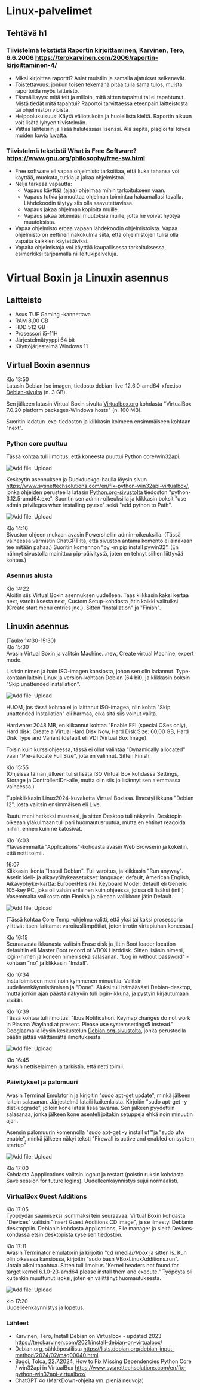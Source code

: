# Linux-palvelimet
## Tehtävä h1

### Tiivistelmä tekstistä Raportin kirjoittaminen, Karvinen, Tero, 6.6.2006 https://terokarvinen.com/2006/raportin-kirjoittaminen-4/ 
-	Miksi kirjoittaa raportti? Asiat muistiin ja samalla ajatukset selkenevät.
-	Toistettavuus: jonkun toisen tekemänä pitää tulla sama tulos, muista raportoida myös laitteisto.
-	Täsmällisyys: mitä teit ja milloin, mitä sitten tapahtui tai ei tapahtunut. Mistä tiedät mitä tapahtui? Raportoi tarvittaessa eteenpäin laitteistosta tai ohjelmiston vioista.
-	Helppolukuisuus: Käytä väliotsikoita ja huolellista kieltä. Raportin alkuun voit lisätä lyhyen tiivistelmän.
-	Viittaa lähteisiin ja lisää halutessasi lisenssi. Älä sepitä, plagioi tai käydä muiden kuvia luvatta.

### Tiivistelmä tekstistä What is Free Software?  https://www.gnu.org/philosophy/free-sw.html
-	Free software eli vapaa ohjelmisto tarkoittaa, että kuka tahansa voi käyttää, muokata, tutkia ja jakaa ohjelmistoa. 
-	Neljä tärkeää vapautta:
      - Vapaus käyttää (ajaa) ohjelmaa mihin tarkoitukseen vaan.
      - Vapaus tutkia ja muuttaa ohjelman toimintaa haluamallasi tavalla. Lähdekoodin täytyy siis olla saavutettavissa.
      - Vapaus jakaa ohjelman kopioita muille.
      - Vapaus jakaa tekemiäsi muutoksia muille, jotta he voivat hyötyä muutoksista. 
-	Vapaa ohjelmisto eroaa vapaan lähdekoodin ohjelmistoista. Vapaa ohjelmisto on eettinen näkökulma siitä, että ohjelmistojen tulisi olla vapaita kaikkien käytettäviksi.
-	Vapaita ohjelmistoja voi käyttää kaupallisessa tarkoituksessa, esimerkiksi tarjoamalla niille tukipalveluja.

# Virtual Boxin ja Linuxin asennus

## Laitteisto
- Asus TUF Gaming -kannettava
- RAM 8,00 GB
- HDD 512 GB
- Prosessori i5-11H
- Järjestelmätyyppi 64 bit
- Käyttöjärjestelmä Windows 11

## Virtual Boxin asennus

Klo 13:50  
Latasin Debian Iso imagen, tiedosto debian-live-12.6.0-amd64-xfce.iso 
<a href="https://cdimage.debian.org/debian-cd/current-live/amd64/iso-hybrid/">Debian-sivulta</a> (n. 3 GB).

Sen jälkeen latasin Virtual Boxin sivulta <a href="https://cdimage.debian.org/debian-cd/current-live/amd64/iso-hybrid">Virtualbox.org</a> 
kohdasta "VirtualBox 7.0.20 platform packages-Windows hosts" (n. 100 MB).

Suoritin ladatun .exe-tiedoston ja klikkasin kolmeen ensimmäiseen kohtaan "next".

### Python core puuttuu
Tässä kohtaa tuli ilmoitus, että koneesta puuttui Python core/win32api.

 ![Add file: Upload](kuva1.jpg)

Keskeytin asennuksen ja Duckduckgo-haulla löysin sivun  <a href="https://www.sysnettechsolutions.com/en/fix-python-win32api-virtualbox/">https://www.sysnettechsolutions.com/en/fix-python-win32api-virtualbox/</a>, jonka ohjeiden perusteella latasin <a href="https://www.python.org/downloads/">Python.org-sivustolta</a> tiedoston "python-3.12.5-amd64.exe". Suoritin sen admin-oikeuksilla ja klikkasin boksit "use admin privileges when installing py.exe" sekä "add python to Path".

 ![Add file: Upload](kuva2.jpg)
 
Klo 14:16  
Sivuston ohjeen mukaan avasin Powershellin admin-oikeuksilla. (Tässä vaiheessa varmistin ChatGPT:ltä, että sivuston antama komento ei ainakaan tee mitään pahaa.) Suoritin komennon “py -m pip install pywin32”. (En nähnyt sivustolla mainittua pip-päivitystä, joten en tehnyt siihen liittyvää kohtaa.)

### Asennus alusta
Klo 14:22  
Aloitin siis Virtual Boxin asennuksen uudelleen. Taas klikkasin kaksi kertaa next, varoituksesta next, Custom Setup-kohdasta jätin kaikki valituiksi (Create start menu entries jne.). Sitten "Installation" ja "Finish".

## Linuxin asennus
(Tauko 14:30-15:30)  
Klo 15:30  
Avasin Virtual Boxin ja valitsin Machine...new, Create virtual Machine, expert mode.

Lisäsin nimen ja hain ISO-imagen kansiosta, johon sen olin ladannut. Type-kohtaan laitoin Linux ja version-kohtaan Debian (64 bit), ja  klikkasin boksin "Skip unattended installation".

 ![Add file: Upload](kuva3.jpg)
 
HUOM, jos tässä kohtaa ei jo laittanut ISO-imagea, niin kohta "Skip unattended Installation" oli harmaa, eikä sitä siis voinut valita. 

Hardware: 2048 MB, en klikannut kohtaa "Enable EFI (special OSes only), Hard disk: Create a Virtual Hard Disk Now, Hard Disk Size: 60,00 GB, Hard Disk Type and Variant (default eli VDI (Virtual Box Image).

Toisin kuin kurssiohjeessa, tässä ei ollut valintaa "Dynamically allocated" vaan "Pre-allocate Full Size", jota en valinnut. Sitten Finish.

Klo 15:55  
(Ohjeissa tämän jälkeen tulisi lisätä ISO Virtual Box kohdassa Settings, Storage ja Controller:IDn-alle, mutta olin siis jo lisännyt sen aiemmassa vaiheessa.)

Tuplaklikkasin Linux2024-kuvaketta Virtual Boxissa. Ilmestyi ikkuna "Debian 12", josta valitsin ensimmäisen eli Live.

Ruutu meni hetkeksi mustaksi, ja sitten Desktop tuli näkyviin. Desktopin oikeaan yläkulmaan tuli pari huomautusruutua, mutta en ehtinyt reagoida niihin, ennen kuin ne katosivat.

Klo 16:03  
Ylävasemmalta "Applications"-kohdasta avasin Web Browserin ja kokeilin, että netti toimii.

16:07  
Klikkasin ikonia "Install Debian". Tuli varoitus, ja klikkasin "Run anyway". Asetin kieli- ja aikavyöhykeasetukset: language: default, American English, 
Aikavyöhyke-kartta: Europe/Helsinki. Keyboard Model: default eli Generic 105-key PC, joka oli vähän erilainen kuin ohjeessa, joissa oli lisäksi (intl.)
Vasemmalta valikosta otin Finnish ja oikeaan valikkoon jätin Default.

 ![Add file: Upload](kuva4.jpg)

(Tässä kohtaa Core Temp -ohjelma valitti, että yksi tai kaksi prosessoria ylittivät itseni laittamat varoituslämpötilat, joten irrotin virtapiuhan koneesta.)

Klo 16:15  
Seuraavasta ikkunasta valitsin Erase disk ja jätin Boot loader location defaultiin eli Master Boot record of VBOX Harddisk. Sitten lisäsin nimeni, login-nimen ja koneen nimen sekä salasanan. "Log in without password" -kohtaan "no" ja klikkasin "Install".

Klo 16:34  
Installoimiseen meni noin kymmenen minuuttia. Valitsin uudelleenkäynnistämisen ja "Done".
Aluksi tuli hämäävästi Debian-desktop, mutta jonkin ajan päästä näkyviin tuli login-ikkuna, ja pystyin kirjautumaan sisään.

Klo 16:39  
Tässä kohtaa tuli ilmoitus: "Ibus Notification. Keymap changes do not work in Plasma Wayland at present. Please use systemsettings5 instead."
Googlaamalla löysin keskustelun <a href="https://lists.debian.org/debian-input-method/2024/02/msg00040.html">Debian.org-sivustolta</a>, jonka perusteella päätin jättää välittämättä ilmoituksesta.

 ![Add file: Upload](kuva5.jpg)
 
Klo 16:45  
Avasin nettiselaimen ja tarkistin, että netti toimii.

### Päivitykset ja palomuuri
Avasin Terminal Emulatorin ja kirjoitin "sudo apt-get update", minkä jälkeen laitoin salasanan. Järjestelmä lataili kaikenlaista. Kirjoitin "sudo apt-get -y dist-upgrade", jolloin kone latasi lisää tavaraa. Sen jälkeen pyydettiin salasanaa, jonka jälkeen kone asenteli joitakin setuppeja ehkä noin minuutin ajan.

Asensin palomuurin komennolla "sudo apt-get -y install uf"'ja "sudo ufw enable", minkä jälkeen näkyi teksti "Firewall is active and enabled on system startup"

 ![Add file: Upload](kuva6.jpg)

Klo 17:00  
Kohdasta Appplications valitsin logout ja restart (poistin ruksin kohdasta Save session for future logins). Uudelleenkäynnistys sujui normaalisti.

### VirtualBox Guest Additions 
Klo 17:05  
Työpöydän saamiseksi isommaksi tein seuraavaa. Virtual Boxin kohdasta "Devices" valitsin "Insert Guest Additions CD image", ja se ilmestyi Debianin desktoppiin. Debianin kohdasta Applications, File manager ja sieltä Devices-kohdassa etsin desktopista kyseisen tiedoston.

Klo 17:11  
Avasin Terminator emulatorin ja kirjoitin "cd /media/*/Vbox* ja sitten ls. Kun olin oikeassa kansiossa, kirjoitin "sudo bash VBoxLinuxAdditions.run". Jotain alkoi tapahtua. Sitten tuli ilmoitus "Kernel headers not found for target kernel 6.1.0-23-amd64 please install them and execute." Työpöytä oli kuitenkin muuttunut isoksi, joten en välittänyt huomautuksesta.

 ![Add file: Upload](kuva7.jpg)
 
klo 17:20  
Uudelleenkäynnistys ja lopetus.

### Lähteet
- Karvinen, Tero, Install Debian on Virtualbox - updated 2023 https://terokarvinen.com/2021/install-debian-on-virtualbox/
- Debian.org, sähköpostilista https://lists.debian.org/debian-input-method/2024/02/msg00040.html
- Bagci, Tolca, 22.7.2024, How to Fix Missing Dependencies Python Core / win32api in VirtualBox https://www.sysnettechsolutions.com/en/fix-python-win32api-virtualbox/
- ChatGPT 4o (MarkDown-ohjeita ym. pieniä neuvoja)
